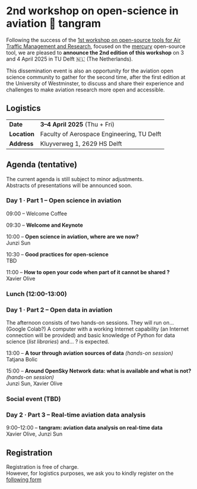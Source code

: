 # 2nd workshop on open-science in aviation 🌷 tangram

Following the success of the [1st workshop on open-source tools for Air Traffic
Management and Research](https://blog.westminster.ac.uk/atm-team/open-source-tools-activities/), focused on the [mercury](https://blog.westminster.ac.uk/atm-team/wp-content/uploads/sites/114/2025/01/2024-11-Mercury_tutorial_workshop.pdf) open-source tool, we are pleased to **announce the 2nd edition of this workshop** on 3 and 4 April 2025 in TU Delft 🇳🇱 (The Netherlands).

This dissemination event is also an opportunity for the aviation open science community to gather for the second time, after the first edition at the University of Westminster, to discuss and share their experience and challenges to make aviation research more open and accessible.

## Logistics

|              |                                            |
| ------------ | ------------------------------------------ |
| **Date**     | **3–4 April 2025** (Thu + Fri)             |
| **Location** | Faculty of Aerospace Engineering, TU Delft |
| **Address**  | Kluyverweg 1, 2629 HS Delft                |

## Agenda (tentative)

The current agenda is still subject to minor adjustments.  
Abstracts of presentations will be announced soon.

### Day 1 · Part 1 – Open science in aviation

09:00 – Welcome Coffee

09:30 – **Welcome and Keynote**

10:00 – **Open science in aviation, where are we now?**  
Junzi Sun

10:30 – **Good practices for open-science**  
TBD

11:00 – **How to open your code when part of it cannot be shared ?**  
Xavier Olive

### Lunch (12:00-13:00)

### Day 1 · Part 2 – Open data in aviation

The afternoon consists of two hands-on sessions. They will run on... (Google
Colab?) A computer with a working Internet capability (an Internet connection will be provided) and basic knowledge of Python for data science (_list libraries_) and... ? is expected.

13:00 – **A tour through aviation sources of data** _(hands-on session)_  
Tatjana Bolic

15:00 – **Around OpenSky Network data: what is available and what is not?**
_(hands-on session)_  
Junzi Sun, Xavier Olive

### Social event (TBD)

### Day 2 · Part 3 – Real-time aviation data analysis

9:00–12:00 – **tangram: aviation data analysis on real-time data**  
Xavier Olive, Junzi Sun

## Registration

Registration is free of charge.  
However, for logistics purposes, we ask you to kindly register on the
[following form](https://forms.gle/4FNvuQbTYm55Wrv99)
